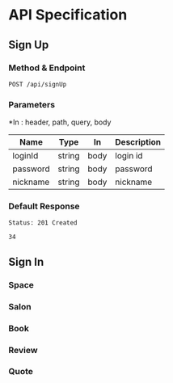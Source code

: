 # API Specification
## Sign Up

### Method & Endpoint
`POST /api/signUp`
### Parameters
*In : header, path, query, body

|Name|Type|In|Description|
|-|-|-|-|
|loginId|string|body|login id|
|password|string|body|password|
|nickname|string|body|nickname|

### Default Response
`Status: 201 Created`

```
34
```

## Sign In


### Space

### Salon

### Book

### Review

### Quote